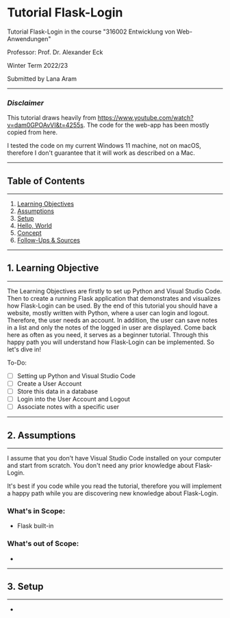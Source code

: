 # Tutorial Flask-Login
Tutorial Flask-Login in the course "316002 Entwicklung von Web-Anwendungen" 

Professor: Prof. Dr. Alexander Eck

Winter Term 2022/23

Submitted by Lana Aram 

---

### *Disclaimer*

This tutorial draws heavily from https://www.youtube.com/watch?v=dam0GPOAvVI&t=4255s. The code for the web-app has been mostly copied from here.

I tested the code on my current Windows 11 machine, not on macOS, therefore I don't guarantee that it will work as described on a Mac.

---

## Table of Contents
---
1. [Learning Objectives](#learning-objectives)
2. [Assumptions](#assumptions)
3. [Setup](#setup)
4. [Hello, World](#hello)
5. [Concept](#concept)
6. [Follow-Ups & Sources](#sources)

---
## 1. Learning Objective  
---

The Learning Objectives are firstly to set up Python and Visual Studio Code. Then to create a running  Flask application that demonstrates and visualizes how Flask-Login can be used. By the end of this tutorial you should have a website, mostly written with Python, where a user can login and logout. Therefore, the user needs an account. In addition, the user can save notes in a list and only the notes of the logged in user are displayed. Come back here as often as you need, it serves as a beginner tutorial. Through this happy path you will understand how Flask-Login can be implemented. So let's dive in!

To-Do:
- [ ] Setting up Python and Visual Studio Code
- [ ] Create a User Account
- [ ] Store this data in a database
- [ ] Login into the User Account and Logout 
- [ ] Associate notes with a specific user

---
## 2. Assumptions
---

I assume that you don't have Visual Studio Code installed on your computer and start from scratch. You don't need any prior knowledge about Flask-Login. 

It's best if you code while you read the tutorial, therefore you will implement a happy path while you are discovering new knowledge about Flask-Login.

### What's in Scope:

- Flask built-in 


### What's out of Scope:

- 

---
## 3. Setup
---




- [](https://www.example.com)
